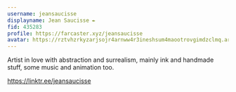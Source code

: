 ```yaml
---
username: jeansaucisse
displayname: Jean Saucisse ✒️
fid: 435283
profile: https://farcaster.xyz/jeansaucisse
avatar: https://rztvhzrkyzarjsojr4arnww4r3ineshsum4maootrovgimdzclmq.arweave.net/jmdT5irGQRTJyY8BFtrcjtDSSPKjOMA504uqZDB5Etk/
---
```

Artist in love with abstraction and surrealism, mainly ink and handmade stuff, some music and animation too.  
  
https://linktr.ee/jeansaucisse  
